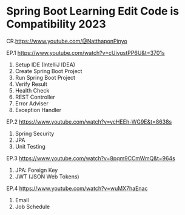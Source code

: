 # Spring Boot Learning Edit Code is Compatibility 2023

CR.https://www.youtube.com/@NatthaponPinyo

EP.1
https://www.youtube.com/watch?v=cUivgstPP6U&t=3701s
1. Setup IDE (IntelliJ IDEA)
2. Create Spring Boot Project
3. Run Spring Boot Project
4. Verify Result
5. Health Check
6. REST Controller
7. Error Adviser
8. Exception Handler 

EP.2
https://www.youtube.com/watch?v=vcHEEh-WG9E&t=8638s
1. Spring Security
2. JPA 
3. Unit Testing

EP.3
https://www.youtube.com/watch?v=8pqm9CCmWmQ&t=964s
1. JPA: Foreign Key
2. JWT (JSON Web Tokens)

EP.4
https://www.youtube.com/watch?v=wuMX7haEnac
1. Email
2. Job Schedule
